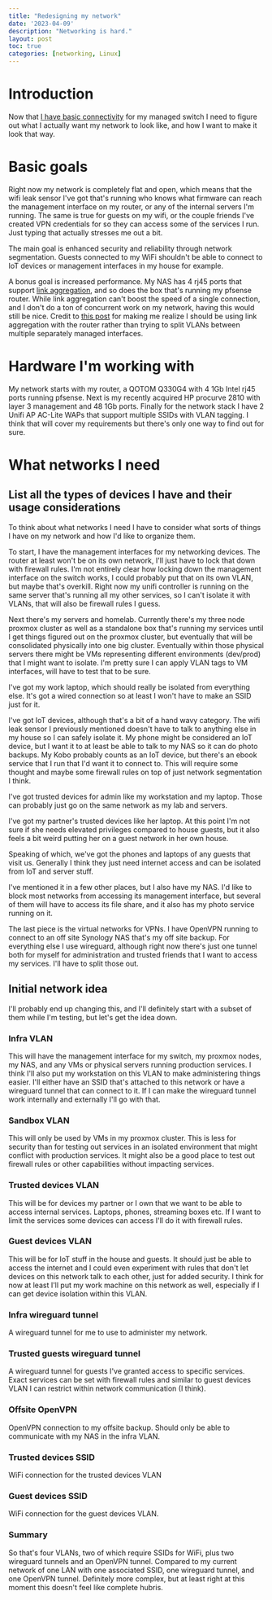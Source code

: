 ```yaml
---
title: "Redesigning my network"
date: '2023-04-09'
description: "Networking is hard."
layout: post
toc: true
categories: [networking, Linux]
---
```


# Introduction

Now that [I have basic connectivity](2023-04-08-managed-switch.md) for my managed switch
I need to figure out what I actually want my network to look like, and how I want to make
it look that way.

# Basic goals

Right now my network is completely flat and open, which means that the wifi leak sensor
I've got that's running who knows what firmware can reach the management interface on my
router, or any of the internal servers I'm running. The same is true for guests on my wifi,
or the couple friends I've created VPN credentials for so they can access some of the
services I run. Just typing that actually stresses me out a bit.

The main goal is enhanced security and reliability through network segmentation. Guests
connected to my WiFi shouldn't be able to connect to IoT devices or management interfaces
in my house for example.

A bonus goal is increased performance. My NAS has 4 rj45 ports that support
[link aggregation](https://en.wikipedia.org/wiki/Link_aggregation), and so does the
box that's running my pfsense router. While link aggregation can't boost the speed of
a single connection, and I don't do a ton of concurrent work on my network, having this
would still be nice. Credit to [this post](https://forum.netgate.com/topic/165219/same-vlan-on-multiple-interfaces/6)
for making me realize I should be using link aggregation with the router rather than
trying to split VLANs between multiple separately managed interfaces.

# Hardware I'm working with

My network starts with my router, a QOTOM Q330G4 with 4 1Gb Intel rj45 ports running pfsense.
Next is my recently acquired HP procurve 2810 with layer 3 management and 48 1Gb ports.
Finally for the network stack I have 2 Unifi AP AC-Lite WAPs that support multiple
SSIDs with VLAN tagging. I think that will cover my requirements but there's only one
way to find out for sure.

# What networks I need

## List all the types of devices I have and their usage considerations

To think about what networks I need I have to consider what sorts of things I have on
my network and how I'd like to organize them.

To start, I have the management interfaces for my networking devices. The router at least
won't be on its own network, I'll just have to lock that down with firewall rules. I'm
not entirely clear how locking down the management interface on the switch works, I could
probably put that on its own VLAN, but maybe that's overkill. Right now my unifi controller
is running on the same server that's running all my other services, so I can't isolate it
with VLANs, that will also be firewall rules I guess.

Next there's my servers and homelab. Currently there's my three node proxmox cluster as
well as a standalone box that's running my services until I get things figured out on
the proxmox cluster, but eventually that will be consolidated physically into one big
cluster. Eventually within those physical servers there might be VMs representing different
environments (dev/prod) that I might want to isolate. I'm pretty sure I can apply VLAN
tags to VM interfaces, will have to test that to be sure.

I've got my work laptop, which should really be isolated from everything else. It's
got a wired connection so at least I won't have to make an SSID just for it.

I've got IoT devices, although that's a bit of a hand wavy category. The wifi leak sensor
I previously mentioned doesn't have to talk to anything else in my house so I can safely
isolate it. My phone might be considered an IoT device, but I want it to at least be able
to talk to my NAS so it can do photo backups. My Kobo probably counts as an IoT device,
but there's an ebook service that I run that I'd want it to connect to. This will
require some thought and maybe some firewall rules on top of just network segmentation
I think.

I've got trusted devices for admin like my workstation and my laptop. Those can probably
just go on the same network as my lab and servers.

I've got my partner's trusted devices like her laptop. At this point I'm not sure if
she needs elevated privileges compared to house guests, but it also feels a bit weird
putting her on a guest network in her own house.

Speaking of which, we've got the phones and laptops of any guests that visit us. Generally
I think they just need internet access and can be isolated from IoT and server stuff.

I've mentioned it in a few other places, but I also have my NAS. I'd like to block most
networks from accessing its management interface, but several of them will have to access
its file share, and it also has my photo service running on it.

The last piece is the virtual networks for VPNs. I have OpenVPN running to connect
to an off site Synology NAS that's my off site backup. For everything else I use
wireguard, although right now there's just one tunnel both for myself for administration
and trusted friends that I want to access my services. I'll have to split those out.

## Initial network idea

I'll probably end up changing this, and I'll definitely start with a subset of them
while I'm testing, but let's get the idea down.

### Infra VLAN

This will have the management interface for my switch, my proxmox nodes, my NAS, and
any VMs or physical servers running production services. I think I'll also put my
workstation on this VLAN to make administering things easier. I'll either have an
SSID that's attached to this network or have a wireguard tunnel that can connect to it.
If I can make the wireguard tunnel work internally and externally I'll go with that.

### Sandbox VLAN

This will only be used by VMs in my proxmox cluster. This is less for security than for
testing out services in an isolated environment that might conflict with production services.
It might also be a good place to test out firewall rules or other capabilities without
impacting services.

### Trusted devices VLAN

This will be for devices my partner or I own that we want to be able to access internal
services. Laptops, phones, streaming boxes etc. If I want to limit the services some
devices can access I'll do it with firewall rules.

### Guest devices VLAN

This will be for IoT stuff in the house and guests. It should just be able to access
the internet and I could even experiment with rules that don't let devices on this
network talk to each other, just for added security. I think for now at least I'll put
my work machine on this network as well, especially if I can get device isolation within
this VLAN.

### Infra wireguard tunnel

A wireguard tunnel for me to use to administer my network.

### Trusted guests wireguard tunnel

A wireguard tunnel for guests I've granted access to specific services. Exact services
can be set with firewall rules and similar to guest devices VLAN I can restrict within
network communication (I think).

### Offsite OpenVPN

OpenVPN connection to my offsite backup. Should only be able to communicate with my NAS
in the infra VLAN.

### Trusted devices SSID

WiFi connection for the trusted devices VLAN

### Guest devices SSID

WiFi connection for the guest devices VLAN.

### Summary

So that's four VLANs, two of which require SSIDs for WiFi, plus two wireguard tunnels and
an OpenVPN tunnel.
Compared to my current network of one LAN with one associated SSID, one wireguard tunnel,
and one OpenVPN tunnel. Definitely more complex, but at least right at this moment this
doesn't feel like complete hubris.